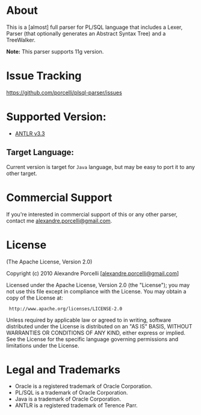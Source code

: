 About
=====

This is a [almost] full parser for PL/SQL language that includes a Lexer, Parser (that optionally generates an Abstract Syntax Tree) and a TreeWalker.

**Note:** This parser supports 11g version.

Issue Tracking
=====

<https://github.com/porcelli/plsql-parser/issues>

Supported Version:
=====

* [ANTLR v3.3](http://antlr.org)

Target Language:
-----

Current version is target for `Java` language, but may be easy to port it to any other target.

Commercial Support
=====

If you're interested in commercial support of this or any other parser, contact me <alexandre.porcelli@gmail.com>.

License
=====

(The Apache License, Version 2.0)

Copyright (c) 2010 Alexandre Porcelli [alexandre.porcelli@gmail.com]

Licensed under the Apache License, Version 2.0 (the "License"); you may not use this file except in compliance with the License. You may obtain a copy of the License at:

     http://www.apache.org/licenses/LICENSE-2.0

Unless required by applicable law or agreed to in writing, software distributed under the License is distributed on an "AS IS" BASIS, WITHOUT WARRANTIES OR CONDITIONS OF ANY KIND, either express or implied. See the License for the specific language governing permissions and limitations under the License.

Legal and Trademarks
=====

* Oracle is a registered trademark of Oracle Corporation. 
* PL/SQL is a trademark of Oracle Corporation.
* Java is a trademark of Oracle Corporation.
* ANTLR is a registered trademark of Terence Parr.